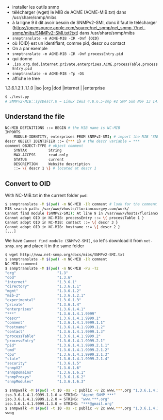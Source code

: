 - installer les outils snmp
- télécharger (wget) le MIB de ACME (ACME-MIB.txt) dans /usr/share/snmp/mibs
- à la ligne 9 il dit avoir besoin de SNMPv2-SMI, donc il faut le télécharger (https://opensource.apple.com/source/net_snmp/net_snmp-7/net-snmp/mibs/SNMPv2-SMI.txt?txt) dans /usr/share/snmp/mibs
- `snmptranslate -m ACME-MIB -IR -Onf {OID}`
- où {OID} est un identifiant, comme pid, descr ou contact
- On a par exemple
- `snmptranslate -m ACME-MIB -IR -Onf processEntry.pid`
- qui donne
- `.iso.org.dod.internet.private.enterprises.ACME.processTable.processEntry.pid`
- `snmptranslate -m ACME-MIB -Tp -OS`
- affiche le tree

1.3.6.1.2.1  .1.1.0
|iso
  |org
    |dod
      |internet
        |
          |enterprise
```bash
$ ./test.py
# SNMPv2-MIB::sysDescr.0 = Linux zeus 4.8.6.5-smp #2 SMP Sun Nov 13 14:58:11 CDT 2016 i686
```

## Understand the file
```bash
NC-MIB DEFINITIONS ::= BEGIN # the MIB name is NC-MIB
IMPORTS
    MODULE-IDENTITY, enterprises FROM SNMPv2-SMI; # import the MIB "SNMPv2-SMI"
descr OBJECT IDENTIFIER ::= {*** 1} # the descr variable = ***
comment OBJECT-TYPE # object comment
	SYNTAX      	String
	MAX-ACCESS  	read-only
	STATUS      	current
	DESCRIPTION 	Website description
	::= \{ descr 1 \} # located at descr 1
```

## Convert to OID
With NC-MIB.txt in the current folder `pwd`:
```bash
$ snmptranslate -M $(pwd) -m NC-MIB -IR comment # look for the comment node
MIB search path: /var/www/vhosts/floriancourgey.com/work/
Cannot find module (SNMPv2-SMI): At line 9 in /var/www/vhosts/floriancourgey.com/work/NC-MIB.txt
Cannot adopt OID in NC-MIB: processEntry ::= \{ processTable 1 }
Cannot adopt OID in NC-MIB: contact ::= \{ descr 3 }
Cannot adopt OID in NC-MIB: hostname ::= \{ descr 2 }
[...]
```

We have `Cannot find module (SNMPv2-SMI)`, so let's download it from `net-snmp.org` and place it in the same folder
```bash
$ wget http://www.net-snmp.org/docs/mibs/SNMPv2-SMI.txt
$ snmptranslate -M $(pwd) -m NC-MIB -IR comment
NC-MIB::comment
$ snmptranslate -M $(pwd) -m NC-MIB -Pu -Tz
"org"                   "1.3"
"dod"                   "1.3.6"
"internet"              "1.3.6.1"
"directory"             "1.3.6.1.1"
"mgmt"                  "1.3.6.1.2"
"mib-2"                 "1.3.6.1.2.1"
"experimental"          "1.3.6.1.3"
"private"               "1.3.6.1.4"
"enterprises"           "1.3.6.1.4.1"
"***"                   "1.3.6.1.4.1.9999"
"descr"                 "1.3.6.1.4.1.9999.1"
"comment"               "1.3.6.1.4.1.9999.1.1"
"hostname"              "1.3.6.1.4.1.9999.1.2"
"contact"               "1.3.6.1.4.1.9999.1.3"
"processTable"          "1.3.6.1.4.1.9999.2"
"processEntry"          "1.3.6.1.4.1.9999.2.1"
"pid"                   "1.3.6.1.4.1.9999.2.1.1"
"cmd"                   "1.3.6.1.4.1.9999.2.1.2"
"cpu"                   "1.3.6.1.4.1.9999.2.1.3"
"state"                 "1.3.6.1.4.1.9999.2.1.4"
"security"              "1.3.6.1.5"
"snmpV2"                "1.3.6.1.6"
"snmpDomains"           "1.3.6.1.6.1"
"snmpProxys"            "1.3.6.1.6.2"
"snmpModules"           "1.3.6.1.6.3"
```

```bash
$ snmpwalk -M $(pwd) -t 10 -Os -c public -v 2c www.***.org "1.3.6.1.4.1.9999.1"
iso.3.6.1.4.1.9999.1.1.0 = STRING: "Agent SNMP ***"
iso.3.6.1.4.1.9999.1.2.0 = STRING: "www.***.org"
iso.3.6.1.4.1.9999.1.3.0 = STRING: "***@gmail.org"
$ snmpwalk -M $(pwd) -t 10 -Os -c public -v 2c www.***.org "1.3.6.1.4.1.9999.2"
swag
```
